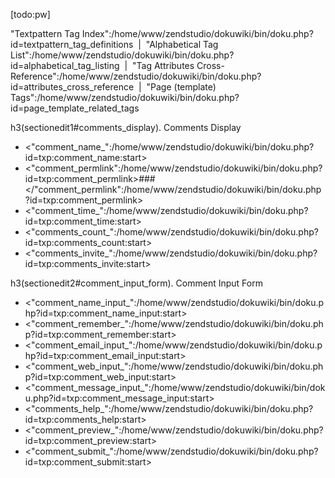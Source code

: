 [todo:pw]

"Textpattern Tag Index":/home/www/zendstudio/dokuwiki/bin/doku.php?id=textpattern_tag_definitions  &#124;  "Alphabetical Tag List":/home/www/zendstudio/dokuwiki/bin/doku.php?id=alphabetical_tag_listing  &#124;  "Tag Attributes Cross-Reference":/home/www/zendstudio/dokuwiki/bin/doku.php?id=attributes_cross_reference  &#124;  "Page (template) Tags":/home/www/zendstudio/dokuwiki/bin/doku.php?id=page_template_related_tags

h3(sectionedit1#comments_display). Comments Display

* &lt;"comment_name_":/home/www/zendstudio/dokuwiki/bin/doku.php?id=txp:comment_name:start&gt;
* &lt;"comment_permlink":/home/www/zendstudio/dokuwiki/bin/doku.php?id=txp:comment_permlink&gt;###&lt;/"comment_permlink":/home/www/zendstudio/dokuwiki/bin/doku.php?id=txp:comment_permlink&gt;
* &lt;"comment_time_":/home/www/zendstudio/dokuwiki/bin/doku.php?id=txp:comment_time:start&gt;
* &lt;"comments_count_":/home/www/zendstudio/dokuwiki/bin/doku.php?id=txp:comments_count:start&gt;
* &lt;"comments_invite_":/home/www/zendstudio/dokuwiki/bin/doku.php?id=txp:comments_invite:start&gt;

h3(sectionedit2#comment_input_form). Comment Input Form

* &lt;"comment_name_input_":/home/www/zendstudio/dokuwiki/bin/doku.php?id=txp:comment_name_input:start&gt;
* &lt;"comment_remember_":/home/www/zendstudio/dokuwiki/bin/doku.php?id=txp:comment_remember:start&gt;
* &lt;"comment_email_input_":/home/www/zendstudio/dokuwiki/bin/doku.php?id=txp:comment_email_input:start&gt;
* &lt;"comment_web_input_":/home/www/zendstudio/dokuwiki/bin/doku.php?id=txp:comment_web_input:start&gt;
* &lt;"comment_message_input_":/home/www/zendstudio/dokuwiki/bin/doku.php?id=txp:comment_message_input:start&gt;
* &lt;"comments_help_":/home/www/zendstudio/dokuwiki/bin/doku.php?id=txp:comments_help:start&gt;
* &lt;"comment_preview_":/home/www/zendstudio/dokuwiki/bin/doku.php?id=txp:comment_preview:start&gt;
* &lt;"comment_submit_":/home/www/zendstudio/dokuwiki/bin/doku.php?id=txp:comment_submit:start&gt;

